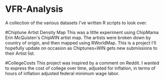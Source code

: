 # VFR-Analysis
A collection of the various datasets I've written R scripts to look over.

#Chiptune Artist Density Map
This was a little experiment using ChipMama Erin McQuisten's ChipWIN artist map.  The artists were broken
down by country of origin, and then mapped using RWorldMap.  This is a project I'll hopefully update on occasion
as Chiptunes=WIN gets new submissions to their Artist list.

#CollegeCosts
This project was inspired by a comment on Reddit.  I wanted to express the cost of college over time, 
adjusted for inflation, in terms of hours of inflation adjusted federal minimum wage labor.
